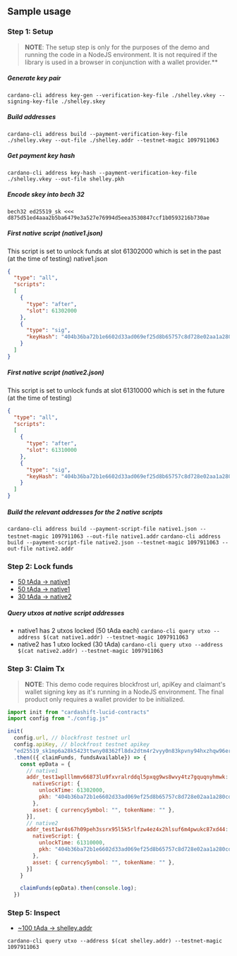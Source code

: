## Sample usage

### Step 1: Setup

> **NOTE**: The setup step is only for the purposes of the demo and running the code in
a NodeJS environment. It is not required if the library is used in a browser
in conjunction with a wallet provider.**


##### Generate key pair
`cardano-cli address key-gen --verification-key-file ./shelley.vkey --signing-key-file ./shelley.skey`
##### Build addresses
`cardano-cli address build --payment-verification-key-file ./shelley.vkey --out-file ./shelley.addr --testnet-magic 1097911063`
##### Get payment key hash
`cardano-cli address key-hash --payment-verification-key-file ./shelley.vkey --out-file shelley.pkh`

##### Encode skey into bech 32
`bech32 ed25519_sk <<< d875d51ed4aaa2b5ba6479e3a527e76994d5eea3530847ccf1b0593216b730ae`

##### First native script (native1.json)
This script is set to unlock funds at slot 61302000 which is set in the past (at the time of testing)
native1.json
```json
{
  "type": "all",
  "scripts":
  [
    {
      "type": "after",
      "slot": 61302000
    },
    {
      "type": "sig",
      "keyHash": "404b36ba72b1e6602d33ad069ef25d8b65757c8d728e02aa1a280cd8"
    }
  ]
}

```

##### First native script (native2.json)
This script is set to unlock funds at slot 61310000 which is set in the future (at the time of testing)
```json
{
  "type": "all",
  "scripts":
  [
    {
      "type": "after",
      "slot": 61310000
    },
    {
      "type": "sig",
      "keyHash": "404b36ba72b1e6602d33ad069ef25d8b65757c8d728e02aa1a280cd8"
    }
  ]
}

```


##### Build the relevant addresses for the 2 native scripts

`cardano-cli address build --payment-script-file native1.json --testnet-magic 1097911063 --out-file native1.addr`
`cardano-cli address build --payment-script-file native2.json --testnet-magic 1097911063 --out-file native2.addr`



### Step 2: Lock funds
* [50 tAda -> native1](https://testnet.cardanoscan.io/transaction/a0e0c731711d5e5199ccbe988d7460c1be54e69cad4d99718bfa278a7950ec56)
* [50 tAda -> native1](https://testnet.cardanoscan.io/transaction/c99953d66e7c388463680378ef0fcfd44f24c419ed776099cfe50d482761ae0f)
* [30 tAda -> native2](https://testnet.cardanoscan.io/transaction/0a755e9b0072ac72e2245ec171f5c69b7f32d918a3517655c9c7c333f57ca08a)


##### Query utxos at native script addresses
* native1 has 2 utxos locked (50 tAda each)
`cardano-cli query utxo --address $(cat native1.addr) --testnet-magic 1097911063`
* native2 has 1 utxo locked (30 tAda)
`cardano-cli query utxo --address $(cat native2.addr) --testnet-magic 1097911063`

### Step 3: Claim Tx

> **NOTE**: This demo code requires blockfrost url, apiKey and claimant's wallet signing key as it's
running in a NodeJS environment. The final product only requires a wallet
provider to be initialized.

```js
import init from "cardashift-lucid-contracts"
import config from "./config.js"

init(
  config.url, // blockfrost testnet url
  config.apiKey, // blockfrost testnet apikey
  "ed25519_sk1mp6a28k5423ttwny08362fl8dx2dtm4r2vyy0n83kpvny94hxzhqw96eru")
  .then(({ claimFunds, fundsAvailable}) => {
    const epData = {
      // native1
      addr_test1wplllmmv66873lu9fxvralrddql5pxqg9ws8wvy4tz7gquqnyhmwk: [{
        nativeScript: {
          unlockTime: 61302000,
          pkh: "404b36ba72b1e6602d33ad069ef25d8b65757c8d728e02aa1a280cd8"
        },
        asset: { currencySymbol: "", tokenName: "" },
      }],
      // native2
      addr_test1wr4s67h09peh3ssrx95l5k5rlfzw4ez4x2hlsuf6m4pwukc87xd44: [{
        nativeScript: {
          unlockTime: 61310000,
          pkh: "404b36ba72b1e6602d33ad069ef25d8b65757c8d728e02aa1a280cd8"
        },
        asset: { currencySymbol: "", tokenName: "" },
      }]
    }

    claimFunds(epData).then(console.log);
  })
```


### Step 5: Inspect

* [~100 tAda -> shelley.addr](https://testnet.cardanoscan.io/transaction/8a9ba9d5304fccfe0fc9039c63cabcfe839d145535f991b0073a2785dc096dbe)

`cardano-cli query utxo --address $(cat shelley.addr) --testnet-magic 1097911063`

